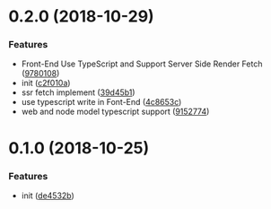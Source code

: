 <a name="0.2.0"></a>
# 0.2.0 (2018-10-29)


### Features

* Front-End Use TypeScript and Support Server Side Render Fetch ([9780108](https://github.com/easy-team/ves-admin/commit/9780108))
* init ([c2f010a](https://github.com/easy-team/ves-admin/commit/c2f010a))
* ssr fetch implement ([39d45b1](https://github.com/easy-team/ves-admin/commit/39d45b1))
* use typescript write in Font-End ([4c8653c](https://github.com/easy-team/ves-admin/commit/4c8653c))
* web and node model typescript support ([9152774](https://github.com/easy-team/ves-admin/commit/9152774))



<a name="0.1.0"></a>
# 0.1.0 (2018-10-25)


### Features

* init ([de4532b](https://github.com/easy-team/ves-admin/commit/de4532b))



